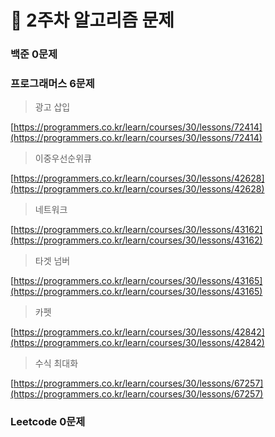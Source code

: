 # 🚨 2주차 알고리즘 문제

### **백준 0문제**


### **프로그래머스 6문제**

> 광고 삽입

[https://programmers.co.kr/learn/courses/30/lessons/72414](https://programmers.co.kr/learn/courses/30/lessons/72414)

> 이중우선순위큐

[https://programmers.co.kr/learn/courses/30/lessons/42628](https://programmers.co.kr/learn/courses/30/lessons/42628)

> 네트워크

[https://programmers.co.kr/learn/courses/30/lessons/43162](https://programmers.co.kr/learn/courses/30/lessons/43162)

> 타겟 넘버

[https://programmers.co.kr/learn/courses/30/lessons/43165](https://programmers.co.kr/learn/courses/30/lessons/43165)

> 카펫

[https://programmers.co.kr/learn/courses/30/lessons/42842](https://programmers.co.kr/learn/courses/30/lessons/42842)

> 수식 최대화

[https://programmers.co.kr/learn/courses/30/lessons/67257](https://programmers.co.kr/learn/courses/30/lessons/67257)

### **Leetcode 0문제**

